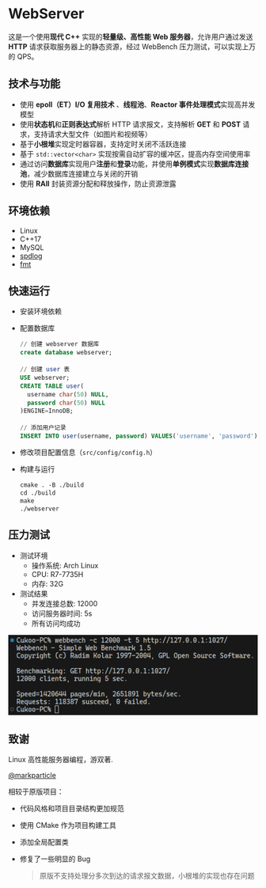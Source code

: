 # WebServer

这是一个使用**现代 C++** 实现的**轻量级、高性能 Web 服务器**，允许用户通过发送 **HTTP** 请求获取服务器上的静态资源，经过 WebBench 压力测试，可以实现上万的 QPS。

## 技术与功能

- 使用 **epoll（ET）I/O 复用技术** 、**线程池**、**Reactor 事件处理模式**实现高并发模型
- 使用**状态机**和**正则表达式**解析 HTTP 请求报文，支持解析 **GET** 和 **POST** 请求，支持请求大型文件（如图片和视频等）
- 基于**小根堆**实现定时器容器，支持定时关闭不活跃连接
- 基于 `std::vector<char>` 实现按需自动扩容的缓冲区，提高内存空间使用率
- 通过访问**数据库**实现用户**注册**和**登录**功能，并使用**单例模式**实现**数据库连接池**，减少数据库连接建立与关闭的开销
- 使用 **RAII** 封装资源分配和释放操作，防止资源泄露

## 环境依赖

- Linux
- C++17
- MySQL
- [spdlog](https://github.com/gabime/spdlog)
- [fmt](https://github.com/fmtlib/fmt)

## 快速运行

- 安装环境依赖
- 配置数据库
  
  ```sql
  // 创建 webserver 数据库
  create database webserver;

  // 创建 user 表
  USE webserver;
  CREATE TABLE user(
    username char(50) NULL,
    password char(50) NULL
  )ENGINE=InnoDB;
  
  // 添加用户记录
  INSERT INTO user(username, password) VALUES('username', 'password');
  ```
  
- 修改项目配置信息（`src/config/config.h`）
- 构建与运行
  
  ```shell
  cmake . -B ./build
  cd ./build
  make
  ./webserver
  ```

## 压力测试

- 测试环境
  - 操作系统: Arch Linux
  - CPU: R7-7735H
  - 内存: 32G
- 测试结果
  - 并发连接总数: 12000
  - 访问服务器时间: 5s
  - 所有访问均成功

![压测结果](./images/压测结果.png)

## 致谢

Linux 高性能服务器编程，游双著.

[@markparticle](https://github.com/markparticle/WebServer)

相较于原版项目：

- 代码风格和项目目录结构更加规范
- 使用 CMake 作为项目构建工具
- 添加全局配置类
- 修复了一些明显的 Bug
  
  > 原版不支持处理分多次到达的请求报文数据，小根堆的实现也存在问题
